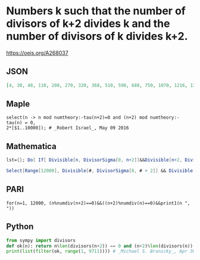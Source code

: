 # Numbers k such that the number of divisors of k\+2 divides k and the number of divisors of k divides k\+2\.
https://oeis.org/A268037
## JSON
```JSON
[4, 30, 48, 110, 208, 270, 320, 368, 510, 590, 688, 750, 1070, 1216, 1328, 1566, 1808, 2030, 2190, 2510, 2670, 2768, 3008, 3088, 3728, 4110, 4208, 4430, 4528, 4688, 4698, 4910, 5008, 5696, 5870, 5886, 5968, 6128, 6592, 6846, 7088, 7310, 7790, 8384, 9008, 9230, 9390, 9488, 9534, 9710]
```
## Maple
```Maple
select(n -> n mod numtheory:-tau(n+2)=0 and (n+2) mod numtheory:-tau(n) = 0,
2*[$1..10000]); # _Robert Israel_, May 09 2016
```
## Mathematica
```Mathematica
lst={}; Do[ If[ Divisible[n, DivisorSigma[0, n+2]]&&Divisible[n+2, DivisorSigma[0, n]], AppendTo[lst, n]], {n, 12000}]; lst
```
```Mathematica
Select[Range[12000], Divisible[#, DivisorSigma[0, # + 2]] && Divisible[# + 2, DivisorSigma[0, #]] &]
```
## PARI
```PARI
for(n=1, 12000, (n%numdiv(n+2)==0)&&((n+2)%numdiv(n)==0)&&print1(n ", "))
```
## Python
```Python
from sympy import divisors
def ok(n): return n%len(divisors(n+2)) == 0 and (n+2)%len(divisors(n)) == 0
print(list(filter(ok, range(1, 9711)))) # _Michael S. Branicky_, Apr 30 2021
```
